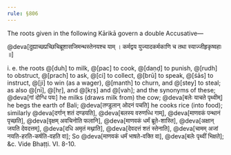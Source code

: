 ```yaml
---
rule: §806
---
```


The roots given in the following Kārikā govern a double Accusative—

@deva[दुह्याच्छप्रच्छिचिब्रूशासजिमन्थस्तेनयश्च याम् । कर्मद्वय युज्यादकर्मकाणि च तथा स्याज्जीहृकृष्वहाः ॥]

i. e. the roots @[duh] to milk, @[pac] to cook, @[daṇḍ] to punish, @[rudh] to obstruct, @[prach] to ask, @[ci] to collect, @[brū] to speak, @[śās] to instruct, @[ji] to win (as a wager), @[manth] to churn, and @[stey] to steal; as also @[nī], @[hṛ], and @[kṛṣ] and @[vah]; and the synonyms of these; @deva[गां दोग्धि पयः] he milks (draws milk from) the cow; @deva[बलेः याचते पृथ्वीम्] he begs the earth of Bali; @deva[तण्डुलान् ओदनं पचति] he cooks rice (into food); similarly @deva[दर्गान् शतं दण्डयति], @deva[बलस्य वरुणध्धि गाम्], @deva[माणवकं पन्थानं पृच्छति], @deva[वृक्षम् अवचिनोति फलानि], @deva[माणवकं धर्मं ब्रूते-शास्ति], @deva[अक्षान् जयति देवदत्तम्], @deva[दधि अमृतं मथ्नाति], @deva[देवदत्तं शतं स्तेनाति], @deva[चामम् अजां नयति-हरति-कर्षति-वहति वा]; So @deva[माणवकं धर्मं भाषते-वक्ति वा], @deva[बलेः पृथ्वीं भिक्षते]; &c. Vide Bhaṭṭi. VI. 8-10.